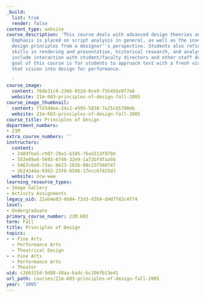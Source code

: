 ```yaml
---
_build:
  list: true
  render: false
content_type: website
course_description: 'This course deals with advanced design theories and textual analysis.
  Emphasis is placed on script analysis in general, as well as the investigation of
  design principles from a designer''s perspective. Students also refine technical
  skills in rendering and presentation, historical research, and analysis. Class sessions
  include interaction with student/faculty directors and other staff designers. The
  goal of this course is for students to approach text with a fresh vision and translate
  that vision into design for performance.

  '
course_image:
  content: 76de31c9-236b-052d-0ce9-f55491e977e6
  website: 21m-603-principles-of-design-fall-2005
course_image_thumbnail:
  content: f7d344ee-24c2-e595-5838-7e25cb5700eb
  website: 21m-603-principles-of-design-fall-2005
course_title: Principles of Design
department_numbers:
- 21M
extra_course_numbers: ''
instructors:
  content:
  - 2489fba5-c987-29a1-b185-76ad313f979d
  - 552e89a6-5693-0746-32e9-1a72bf4faa5b
  - 5467c6e9-73ac-b623-102b-08c23f560747
  - 2b24344a-9363-23f0-8506-17ecc6f825d3
  website: ocw-www
learning_resource_types:
- Image Gallery
- Activity Assignments
legacy_uid: 22ab4e03-4b84-72d3-d3b9-d4d7f42c4f74
level:
- Undergraduate
primary_course_number: 21M.603
term: Fall
title: Principles of Design
topics:
- - Fine Arts
  - Performance Arts
  - Theatrical Design
- - Fine Arts
  - Performance Arts
  - Theater
uid: c266315d-9d88-48aa-badc-bc106fb13e41
url_path: courses/21m-603-principles-of-design-fall-2005
year: '2005'
---
```


